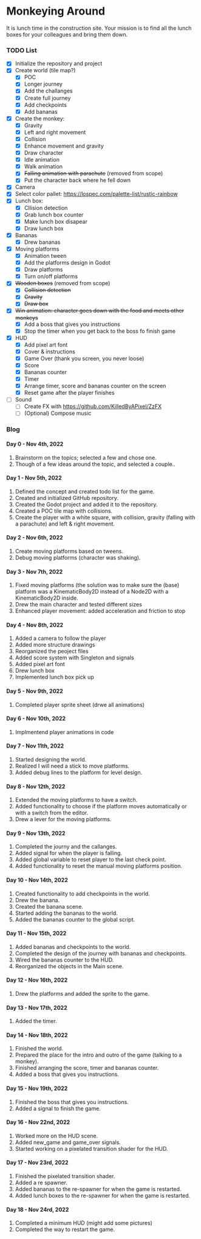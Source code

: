# Monkeying Around

It is lunch time in the construction site. Your mission is to find all the lunch boxes for your colleagues and bring them down.

### TODO List

- [x] Initialize the repository and project 
- [x] Create world (tile map?)
    - [x] POC
    - [x] Longer journey
    - [x] Add the challanges
    - [x] Create full journey
    - [x] Add checkpoints 
    - [x] Add bananas 
- [x] Create the monkey:
    - [x] Gravity
    - [x] Left and right movement
    - [x] Collision
    - [x] Enhance movement and gravity 
    - [x] Draw character
    - [x] Idle animation
    - [x] Walk animation
    - [x] ~~Falling animation with parachute~~ (removed from scope)
    - [x] Put the character back where he fell down
- [x] Camera
- [x] Select color pallet: https://lospec.com/palette-list/rustic-rainbow
- [x] Lunch box:
    - [x] Cllision detection
    - [x] Grab lunch box counter
    - [x] Make lunch box disapear
    - [x] Draw lunch box
- [x] Bananas
    - [x] Drew bananas
- [x] Moving platforms
    - [x] Animation tween
    - [x] Add the platforms design in Godot
    - [x] Draw platforms
    - [x] Turn on/off platforms
- [x] ~~Wooden boxes~~ (removed from scope)
    - [x] ~~Collision detection~~
    - [x] ~~Gravity~~
    - [x] ~~Draw box~~
- [x] ~~Win animation: character goes down with the food and meets other monkeys~~
    - [x] Add a boss that gives you instructions
    - [x] Stop the timer when you get back to the boss fo finish game
- [x] HUD
    - [x] Add pixel art font
    - [x] Cover & instructions
    - [x] Game Over (thank you screen, you never loose)
    - [x] Score
    - [x] Bananas counter
    - [x] Timer
    - [x] Arrange timer, score and bananas counter on the screen
    - [x] Reset game after the player finishes
- [ ] Sound
    - [ ] Create FX with https://github.com/KilledByAPixel/ZzFX
    - [ ] (Optional) Compose music

### Blog

#### Day 0 - Nov 4th, 2022

1. Brainstorm on the topics; selected a few and chose one.
2. Though of a few ideas around the topic, and selected a couple..

#### Day 1 - Nov 5th, 2022

1. Defined the concept and created todo list for the game.
2. Created and initialized GitHub repository.
3. Created the Godot project and added it to the repository.
4. Created a POC tile map with collisions.
5. Create the player with a white square, with collision, gravity (falling with a parachute) and left & right movement.

#### Day 2 - Nov 6th, 2022

1. Create moving platforms based on tweens.
2. Debug moving platforms (character was shaking).

#### Day 3 - Nov 7th, 2022

1. Fixed moving platforms (the solution was to make sure the (base) platform was a KinematicBody2D instead of a Node2D with a KinematicBody2D inside.
2. Drew the main character and tested different sizes
3. Enhanced player movement: added acceleration and friction to stop

#### Day 4 - Nov 8th, 2022

1. Added a camera to follow the player
2. Added more structure drawings
3. Reorganized the peoject files
4. Added score system with Singleton and signals
5. Added pixel art font
6. Drew lunch box
7. Implemented lunch box pick up

#### Day 5 - Nov 9th, 2022

1. Completed player sprite sheet (drwe all animations)

#### Day 6 - Nov 10th, 2022

1. Implmentend player animations in code

#### Day 7 - Nov 11th, 2022

1. Started designing the world.
2. Realized I will need a stick to move platforms.
3. Added debug lines to the platform for level design.

#### Day 8 - Nov 12th, 2022

1. Extended the moving platforms to have a switch.
2. Added functionality to choose if the platform moves automatically or with a switch from the editor.
3. Drew a lever for the moving platforms.

#### Day 9 - Nov 13th, 2022

1. Completed the journy and the callanges.
2. Added signal for when the player is falling.
3. Added global variable to reset player to the last check point.
4. Added functionality to reset the manual moving platforms position.

#### Day 10 - Nov 14th, 2022

1. Created functionality to add checkpoints in the world.
2. Drew the banana.
3. Created the banana scene.
4. Started adding the bananas to the world.
5. Added the bananas counter to the global script.

#### Day 11 - Nov 15th, 2022

1. Added bananas and checkpoints to the world.
2. Completed the design of the journey with bananas and checkpoints.
3. Wired the bananas counter to the HUD.
4. Reorganized the objects in the Main scene.

#### Day 12 - Nov 16th, 2022

1. Drew the platforms and added the sprite to the game.

#### Day 13 - Nov 17th, 2022

1.  Added the timer.

#### Day 14 - Nov 18th, 2022

1. Finished the world.
2. Prepared the place for the intro and outro of the game (talking to a monkey).
3. Finished arranging the score, timer and bananas counter.
4. Added a boss that gives you instructions.

#### Day 15 - Nov 19th, 2022

1. Finished the boss that gives you instructions.
2. Added a signal to finish the game.

#### Day 16 - Nov 22nd, 2022

1. Worked more on the HUD scene.
2. Added new_game and game_over signals.
3. Started working on a pixelated transition shader for the HUD.

#### Day 17 - Nov 23rd, 2022

1. Finished the pixelated transition shader.
2. Added a re spawner.
3. Added bananas to the re-spawner for when the game is restarted.
4. Added lunch boxes to the re-spawner for when the game is restarted.

#### Day 18 - Nov 24rd, 2022

1. Completed a minimum HUD (might add some pictures)
2. Completed the way to restart the game.
